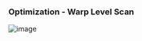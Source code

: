 ### Optimization - Warp Level Scan
![image](https://github.com/user-attachments/assets/e58e2df1-fca5-4bd5-a6c0-87d35855d718)

